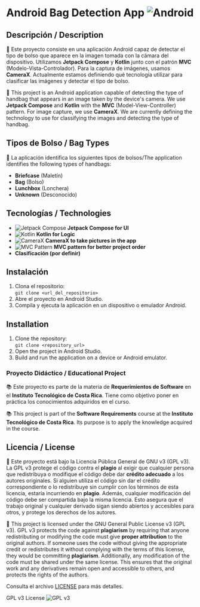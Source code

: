 # Android Bag Detection App ![Android](https://img.shields.io/badge/Android-%2300B0FF?style=for-the-badge&logo=android&logoColor=white)

## Descripción / Description

📱 Este proyecto consiste en una aplicación Android capaz de detectar el tipo de bolso que aparece en la imagen tomada con la cámara del dispositivo. Utilizamos **Jetpack Compose** y **Kotlin** junto con el patrón **MVC** (Modelo-Vista-Controlador). Para la captura de imágenes, usamos **CameraX**. Actualmente estamos definiendo qué tecnología utilizar para clasificar las imágenes y detectar el tipo de bolso.

📱 This project is an Android application capable of detecting the type of handbag that appears in an image taken by the device's camera. We use **Jetpack Compose** and **Kotlin** with the **MVC** (Model-View-Controller) pattern. For image capture, we use **CameraX**. We are currently defining the technology to use for classifying the images and detecting the type of handbag.

## Tipos de Bolso / Bag Types

👜 La aplicación identifica los siguientes tipos de bolsos/The application identifies the following types of handbags:

- **Briefcase** (Maletín)
- **Bag** (Bolso)
- **Lunchbox** (Lonchera)
- **Unknown** (Desconocido)

## Tecnologías / Technologies

- ![Jetpack Compose](https://img.shields.io/badge/Jetpack%20Compose-%2300B0FF?style=for-the-badge&logo=jetpack&logoColor=white) **Jetpack Compose for UI**
- ![Kotlin](https://img.shields.io/badge/Kotlin-%7B7F52FF?style=for-the-badge&logo=kotlin&logoColor=white) **Kotlin for Logic**
- ![CameraX](https://img.shields.io/badge/CameraX-%233a2d44?style=for-the-badge&logo=android&logoColor=white) **CameraX to take pictures in the app**
- ![MVC Pattern](https://img.shields.io/badge/MVC%20Pattern-%2300B0FF?style=for-the-badge&logo=angular&logoColor=white) **MVC pattern for better project order**
- **Clasificación (por definir)**

## Instalación

1. Clona el repositorio:  
   `git clone <url_del_repositorio>`
2. Abre el proyecto en Android Studio.
3. Compila y ejecuta la aplicación en un dispositivo o emulador Android.

##  Installation
1. Clone the repository:  
   `git clone <repository_url>`
2. Open the project in Android Studio.
3. Build and run the application on a device or Android emulator.

### Proyecto Didáctico / Educational Project

📚 Este proyecto es parte de la materia de **Requerimientos de Software** en el **Instituto Tecnológico de Costa Rica**. Tiene como objetivo poner en práctica los conocimientos adquiridos en el curso.

📚 This project is part of the **Software Requirements** course at the **Instituto Tecnológico de Costa Rica**. Its purpose is to apply the knowledge acquired in the course.

## Licencia / License

📜 Este proyecto está bajo la Licencia Pública General de GNU v3 (GPL v3). La GPL v3 protege el código contra el **plagio** al exigir que cualquier persona que redistribuya o modifique el código debe dar **crédito adecuado** a los autores originales. Si alguien utiliza el código sin dar el crédito correspondiente o lo redistribuye sin cumplir con los términos de esta licencia, estaría incurriendo en **plagio**. Además, cualquier modificación del código debe ser compartida bajo la misma licencia. Esto asegura que el trabajo original y cualquier derivado sigan siendo abiertos y accesibles para otros, y protege los derechos de los autores.

📜 This project is licensed under the GNU General Public License v3 (GPL v3). GPL v3 protects the code against **plagiarism** by requiring that anyone redistributing or modifying the code must give **proper attribution** to the original authors. If someone uses the code without giving the appropriate credit or redistributes it without complying with the terms of this license, they would be committing **plagiarism**. Additionally, any modification of the code must be shared under the same license. This ensures that the original work and any derivatives remain open and accessible to others, and protects the rights of the authors.


Consulta el archivo [LICENSE](./LICENSE) para más detalles.

GPL v3 License ![GPL v3](https://img.shields.io/badge/License-GPL%20v3-blue.svg?style=flat)
